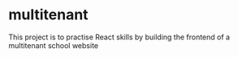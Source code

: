 # multitenant
This project is to practise React skills by building the frontend of a multitenant school website
